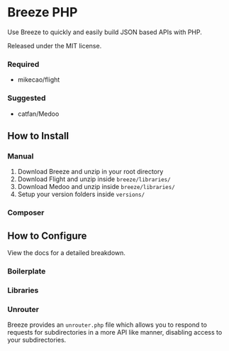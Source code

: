 # Breeze PHP

Use Breeze to quickly and easily build JSON based APIs with PHP.

Released under the MIT license.

### Required

- mikecao/flight

### Suggested

- catfan/Medoo

## How to Install

### Manual

1. Download Breeze and unzip in your root directory
2. Download Flight and unzip inside `breeze/libraries/`
3. Download Medoo and unzip inside `breeze/libraries/`
4. Setup your version folders inside `versions/`

### Composer

## How to Configure

View the docs for a detailed breakdown.

### Boilerplate

### Libraries

### Unrouter

Breeze provides an `unrouter.php` file which allows you to respond to requests for subdirectories in a more API like manner, disabling access to your subdirectories.
